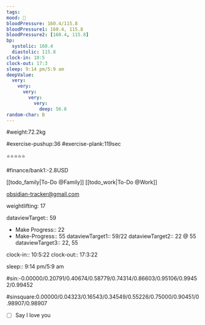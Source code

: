 ```yaml
---
tags:
mood: 🙂
bloodPressure: 160.4/115.8
bloodPressure1: 160.4, 115.8
bloodPressure2: [160.4, 115.8]
bp:
  systolic: 160.4
  diastolic: 115.8
clock-in: 10:5
clock-out: 17:3
sleep: 9:14 pm/5:9 am
deepValue:
  very:
    very:
      very:
        very:
          very:
            deep: 56.8
random-char: B
---
```


#weight:72.2kg

#exercise-pushup:36
#exercise-plank:119sec

⭐⭐⭐⭐⭐

#finance/bank1:-2.8USD

[[todo_family|To-Do @Family]]
[[todo_work|To-Do @Work]]

obsidian-tracker@gmail.com

weightlifting: 17

dataviewTarget:: 59

- Make Progress:: 22
- Make-Progress:: 55
  dataviewTarget1:: 59/22
  dataviewTarget2:: 22 @ 55
  dataviewTarget3:: 22, 55

clock-in:: 10:5:22
clock-out:: 17:3:22

sleep:: 9:14 pm/5:9 am

#sin:-0.00000/0.20791/0.40674/0.58779/0.74314/0.86603/0.95106/0.99452/0.99452

#sinsquare:0.00000/0.04323/0.16543/0.34549/0.55226/0.75000/0.90451/0.98907/0.98907

- [ ] Say I love you
